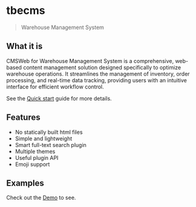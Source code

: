 # tbecms

> Warehouse Management System

## What it is

CMSWeb for Warehouse Management System is a comprehensive, web-based content management solution designed specifically to optimize warehouse operations. It streamlines the management of inventory, order processing, and real-time data tracking, providing users with an intuitive interface for efficient workflow control.

See the [Quick start](quickstart.md) guide for more details.

## Features

- No statically built html files
- Simple and lightweight
- Smart full-text search plugin
- Multiple themes
- Useful plugin API
- Emoji support

## Examples

Check out the [Demo](https://tbecms.cmsiot.net/) to see.
